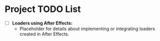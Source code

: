 # Project TODO List

- [ ] **Loaders using After Effects:**
  - Placeholder for details about implementing or integrating loaders created in After Effects.
